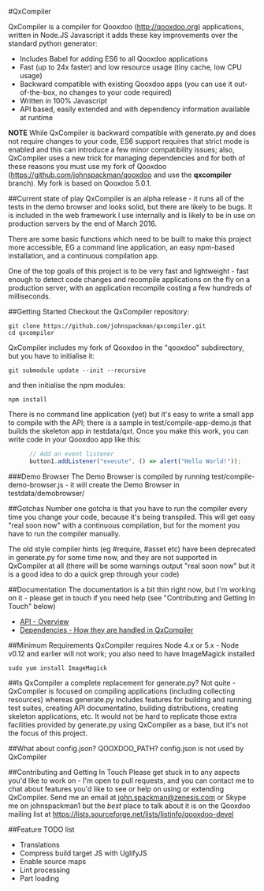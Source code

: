 #QxCompiler

QxCompiler is a compiler for Qooxdoo (http://qooxdoo.org) applications, written in Node.JS Javascript it adds these key 
improvements over the standard python generator:

* Includes Babel for adding ES6 to all Qooxdoo applications 
* Fast (up to 24x faster) and low resource usage (tiny cache, low CPU usage)
* Backward compatible with existing Qooxdoo apps (you can use it out-of-the-box, no changes to your code required)
* Written in 100% Javascript
* API based, easily extended and with dependency information available at runtime

**NOTE** While QxCompiler is backward compatible with generate.py and does not require changes to your code, ES6 support
requires that strict mode is enabled and this can introduce a few minor compatibility issues; also, QxCompiler uses a new
trick for managing dependencies and for both of these reasons you must use my fork of Qooxdoo (https://github.com/johnspackman/qooxdoo 
and use the **qxcompiler** branch).  My fork is based on Qooxdoo 5.0.1.


##Current state of play
QxCompiler is an alpha release - it runs all of the tests in the demo browser and looks solid, but there are likely to
be bugs.  It is included in the web framework I use internally and is likely to be in use on production servers by the
end of March 2016.

There are some basic functions which need to be built to make this project more accessible, EG a command line application,
an easy npm-based installation, and a continuous compilation app.

One of the top goals of this project is to be very fast and lightweight - fast enough to detect code changes and recompile 
applications on the fly on a production server, with an application recompile costing a few hundreds of milliseconds.


##Getting Started
Checkout the QxCompiler repository:

```
git clone https://github.com/johnspackman/qxcompiler.git
cd qxcompiler
```

QxCompiler includes my fork of Qooxdoo in the "qooxdoo" subdirectory, but you have to initialise it:

```
git submodule update --init --recursive
```

and then initialise the npm modules:

```
npm install
```

There is no command line application (yet) but it's easy to write a small app to compile with the API; there is a sample
in test/compile-app-demo.js that builds the skeleton app in testdata/qxt.  Once you make this work, you can write
code in your Qooxdoo app like this:

```javascript
      // Add an event listener
      button1.addListener("execute", () => alert("Hello World!"));
```


###Demo Browser
The Demo Browser is compiled by running test/compile-demo-browser.js - it will create the Demo Browser in testdata/demobrowser/


##Gotchas
Number one gotcha is that you have to run the compiler every time you change your code, because it's being transpiled.
This will get easy "real soon now" with a continuous compilation, but for the moment you have to run the compiler manually.

The old style compiler hints (eg #require, #asset etc) have been deprecated in generate.py for some time now, and they
are not supported in QxCompiler at all (there will be some warnings output "real soon now" but it is a good idea to
do a quick grep through your code)


##Documentation
The documentation is a bit thin right now, but I'm working on it - please get in touch if you need help (see 
"Contributing and Getting In Touch" below)
* [API - Overview](docs/API.md)
* [Dependencies - How they are handled in QxCompiler](docs/Dependencies.md)


##Minimum Requirements
QxCompiler requires Node 4.x or 5.x - Node v0.12 and earlier will not work; you also need to have ImageMagick installed

```
sudo yum install ImageMagick
```


##Is QxCompiler a complete replacement for generate.py?
Not quite - QxCompiler is focused on compiling applications (including collecting resources) whereas generate.py includes features 
for building and running test suites, creating API documentatino, building distributions, creating skeleton applications, etc.
It would not be hard to replicate those extra facilities provided by generate.py using QxCompiler as a base, but it's not the 
focus of this project.


##What about config.json?  QOOXDOO_PATH?
config.json is not used by QxCompiler


##Contributing and Getting In Touch
Please get stuck in to any aspects you'd like to work on - I'm open to pull requests, and you can contact me to chat 
about features you'd like to see or help on using or extending QxCompiler.  Send me an email at john.spackman@zenesis.com
or Skype me on johnspackman1 but the *best* place to talk about it is on the Qooxdoo mailing list at 
https://lists.sourceforge.net/lists/listinfo/qooxdoo-devel


##Feature TODO list
* Translations
* Compress build target JS with UglifyJS
* Enable source maps
* Lint processing
* Part loading

